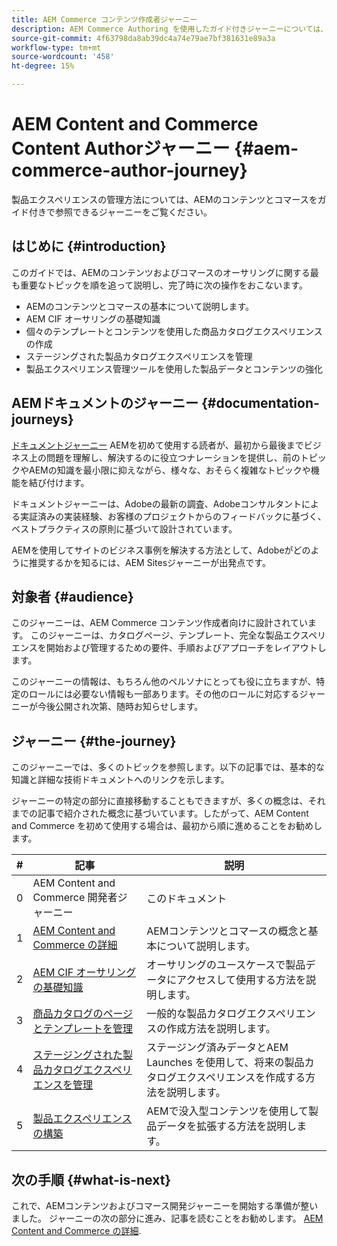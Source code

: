 ```yaml
---
title: AEM Commerce コンテンツ作成者ジャーニー
description: AEM Commerce Authoring を使用したガイド付きジャーニーについては、ここから始めてください
source-git-commit: 4f63798da8ab39dc4a74e79ae7bf381631e89a3a
workflow-type: tm+mt
source-wordcount: '458'
ht-degree: 15%

---
```


# AEM Content and Commerce Content Authorジャーニー {#aem-commerce-author-journey}

製品エクスペリエンスの管理方法については、AEMのコンテンツとコマースをガイド付きで参照できるジャーニーをご覧ください。

## はじめに {#introduction}

このガイドでは、AEMのコンテンツおよびコマースのオーサリングに関する最も重要なトピックを順を追って説明し、完了時に次の操作をおこないます。

* AEMのコンテンツとコマースの基本について説明します。
* AEM CIF オーサリングの基礎知識
* 個々のテンプレートとコンテンツを使用した商品カタログエクスペリエンスの作成
* ステージングされた製品カタログエクスペリエンスを管理
* 製品エクスペリエンス管理ツールを使用した製品データとコンテンツの強化

## AEMドキュメントのジャーニー {#documentation-journeys}

[ドキュメントジャーニー](/help/journey-documentation/home.md) AEMを初めて使用する読者が、最初から最後までビジネス上の問題を理解し、解決するのに役立つナレーションを提供し、前のトピックやAEMの知識を最小限に抑えながら、様々な、おそらく複雑なトピックや機能を結び付けます。

ドキュメントジャーニーは、Adobeの最新の調査、Adobeコンサルタントによる実証済みの実装経験、お客様のプロジェクトからのフィードバックに基づく、ベストプラクティスの原則に基づいて設計されています。

AEMを使用してサイトのビジネス事例を解決する方法として、Adobeがどのように推奨するかを知るには、AEM Sitesジャーニーが出発点です。

## 対象者 {#audience}

このジャーニーは、AEM Commerce コンテンツ作成者向けに設計されています。 このジャーニーは、カタログページ、テンプレート、完全な製品エクスペリエンスを開始および管理するための要件、手順およびアプローチをレイアウトします。

このジャーニーの情報は、もちろん他のペルソナにとっても役に立ちますが、特定のロールには必要ない情報も一部あります。その他のロールに対応するジャーニーが今後公開され次第、随時お知らせします。

## ジャーニー {#the-journey}

このジャーニーでは、多くのトピックを参照します。以下の記事では、基本的な知識と詳細な技術ドキュメントへのリンクを示します。

ジャーニーの特定の部分に直接移動することもできますが、多くの概念は、それまでの記事で紹介された概念に基づいています。したがって、AEM Content and Commerce を初めて使用する場合は、最初から順に進めることをお勧めします。

| # | 記事 | 説明 |
|---|---|---|
| 0 | AEM Content and Commerce 開発者ジャーニー | このドキュメント |
| 1 | [AEM Content and Commerce の詳細](/help/commerce-cloud/introduction.md) | AEMコンテンツとコマースの概念と基本について説明します。 |
| 2 | [AEM CIF オーサリングの基礎知識](getting-started.md) | オーサリングのユースケースで製品データにアクセスして使用する方法を説明します。 |
| 3 | [商品カタログのページとテンプレートを管理](catalog-templates.md) | 一般的な製品カタログエクスペリエンスの作成方法を説明します。 |
| 4 | [ステージングされた製品カタログエクスペリエンスを管理](staged-catalog.md) | ステージング済みデータとAEM Launches を使用して、将来の製品カタログエクスペリエンスを作成する方法を説明します。 |
| 5 | [製品エクスペリエンスの構築](product-experience-management.md) | AEMで没入型コンテンツを使用して製品データを拡張する方法を説明します。 |

## 次の手順 {#what-is-next}

これで、AEMコンテンツおよびコマース開発ジャーニーを開始する準備が整いました。 ジャーニーの次の部分に進み、記事を読むことをお勧めします。 [AEM Content and Commerce の詳細](/help/commerce-cloud/introduction.md).
